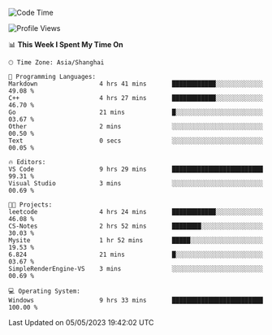 <!--START_SECTION:waka-->
![Code Time](http://img.shields.io/badge/Code%20Time-906%20hrs%2035%20mins-blue)

![Profile Views](http://img.shields.io/badge/Profile%20Views-0-blue)

📊 **This Week I Spent My Time On** 

```text
🕑︎ Time Zone: Asia/Shanghai

💬 Programming Languages: 
Markdown                 4 hrs 41 mins       ████████████░░░░░░░░░░░░░   49.08 % 
C++                      4 hrs 27 mins       ████████████░░░░░░░░░░░░░   46.70 % 
Go                       21 mins             █░░░░░░░░░░░░░░░░░░░░░░░░   03.67 % 
Other                    2 mins              ░░░░░░░░░░░░░░░░░░░░░░░░░   00.50 % 
Text                     0 secs              ░░░░░░░░░░░░░░░░░░░░░░░░░   00.05 % 

🔥 Editors: 
VS Code                  9 hrs 29 mins       █████████████████████████   99.31 % 
Visual Studio            3 mins              ░░░░░░░░░░░░░░░░░░░░░░░░░   00.69 % 

🐱‍💻 Projects: 
leetcode                 4 hrs 24 mins       ████████████░░░░░░░░░░░░░   46.08 % 
CS-Notes                 2 hrs 52 mins       ████████░░░░░░░░░░░░░░░░░   30.03 % 
Mysite                   1 hr 52 mins        █████░░░░░░░░░░░░░░░░░░░░   19.53 % 
6.824                    21 mins             █░░░░░░░░░░░░░░░░░░░░░░░░   03.67 % 
SimpleRenderEngine-VS    3 mins              ░░░░░░░░░░░░░░░░░░░░░░░░░   00.69 % 

💻 Operating System: 
Windows                  9 hrs 33 mins       █████████████████████████   100.00 % 
```


 Last Updated on 05/05/2023 19:42:02 UTC
<!--END_SECTION:waka-->